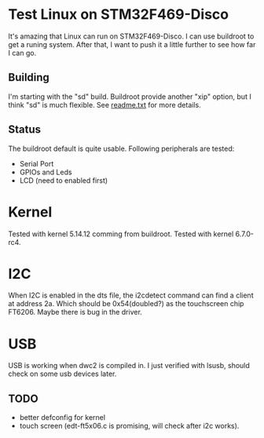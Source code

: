 Test Linux on STM32F469-Disco
=============================

It's amazing that Linux can run on STM32F469-Disco. I can use buildroot
to get a runing system. After that, I want to push it a little further
to see how far I can go.

Building
--------

I'm starting with the "sd" build. Buildroot provide another "xip" option,
but I think "sd" is much flexible. See [readme.txt](https://github.com/buildroot/buildroot/blob/master/board/stmicroelectronics/stm32f469-disco/readme.txt) for more details.

Status
------

The buildroot default is quite usable. Following peripherals are tested:

* Serial Port
* GPIOs and Leds
* LCD (need to enabled first)

Kernel
======

Tested with kernel 5.14.12 comming from buildroot.
Tested with kernel 6.7.0-rc4.

I2C
====

When I2C is enabled in the dts file, the i2cdetect command can find a client
at address 2a.  Which should be 0x54(doubled?) as the touchscreen chip FT6206.
Maybe there is bug in the driver.

USB
====

USB is working when dwc2 is compiled in.  I just verified with lsusb, should
check on some usb devices later.

TODO
----

* better defconfig for kernel
* touch screen (edt-ft5x06.c is promising, will check after i2c works).
